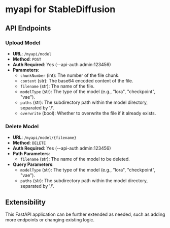 # myapi for StableDiffusion

## API Endpoints

### Upload Model

- **URL**: `/myapi/model`
- **Method**: `POST`
- **Auth Required**: Yes (--api-auth admin:123456)
- **Parameters**:
  - `chunkNumber` (int): The number of the file chunk.
  - `content` (str): The base64 encoded content of the file.
  - `filename` (str): The name of the file.
  - `modelType` (str): The type of the model (e.g., "lora", "checkpoint", "vae").
  - `paths` (str): The subdirectory path within the model directory, separated by '/'.
  - `overwrite` (bool): Whether to overwrite the file if it already exists.

### Delete Model

- **URL**: `/myapi/model/{filename}`
- **Method**: `DELETE`
- **Auth Required**: Yes (--api-auth admin:123456)
- **Path Parameters**:
  - `filename` (str): The name of the model to be deleted.
- **Query Parameters**:
  - `modelType` (str): The type of the model (e.g., "lora", "checkpoint", "vae").
  - `paths` (str): The subdirectory path within the model directory, separated by '/'.

## Extensibility
This FastAPI application can be further extended as needed, such as adding more endpoints or changing existing logic.
